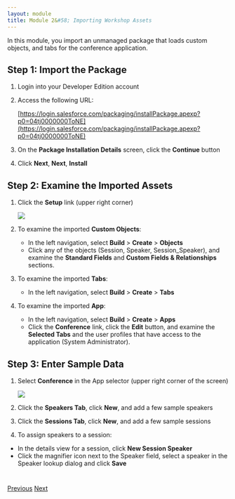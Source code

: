 ```yaml
---
layout: module
title: Module 2&#58; Importing Workshop Assets
---
```

In this module, you import an unmanaged package that loads custom objects, and tabs for the conference application.

## Step 1: Import the Package

1. Login into your Developer Edition account

1. Access the following URL: 

    [https://login.salesforce.com/packaging/installPackage.apexp?p0=04tj0000000ToNE](https://login.salesforce.com/packaging/installPackage.apexp?p0=04tj0000000ToNE)

1. On the **Package Installation Details** screen, click the **Continue** button

1. Click **Next**, **Next**, **Install**

## Step 2: Examine the Imported Assets

1. Click the **Setup** link (upper right corner)

    ![](images/setup.jpg)

1. To examine the imported **Custom Objects**:
    - In the left navigation, select **Build** > **Create** > **Objects**
    - Click any of the objects (Session, Speaker, Session_Speaker), and examine the **Standard Fields** and **Custom Fields & Relationships** sections.

1. To examine the imported **Tabs**:
    - In the left navigation, select **Build** > **Create** > **Tabs**

1. To examine the imported **App**:
    - In the left navigation, select **Build** > **Create** > **Apps**
    - Click the **Conference** link, click the **Edit** button, and examine the **Selected Tabs** and the user profiles that have access to the application (System Administrator).

## Step 3: Enter Sample Data

1. Select **Conference** in the App selector (upper right corner of the screen)

    ![](images/conference-app.jpg)

1. Click the **Speakers Tab**, click **New**, and add a few sample speakers

1. Click the **Sessions Tab**, click **New**, and  add a few sample sessions

1. To assign speakers to a session:
  - In the details view for a session, click **New Session Speaker**
  - Click the magnifier icon next to the Speaker field, select a speaker in the Speaker lookup dialog and click **Save**


<div class="row" style="margin-top:40px;">
<div class="col-sm-12">
<a href="Creating-a-Developer-Edition-Account.html" class="btn btn-default"><i class="glyphicon glyphicon-chevron-left"></i> Previous</a>
<a href="Creating-an-Apex-Class.html" class="btn btn-default pull-right">Next <i class="glyphicon glyphicon-chevron-right"></i></a>
</div>
</div>
